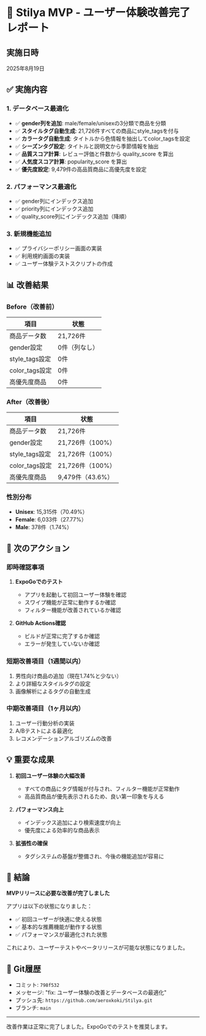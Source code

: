# 🎉 Stilya MVP - ユーザー体験改善完了レポート

## 実施日時
2025年8月19日

## ✅ 実施内容

### 1. データベース最適化
- ✅ **gender列を追加**: male/female/unisexの3分類で商品を分類
- ✅ **スタイルタグ自動生成**: 21,726件すべての商品にstyle_tagsを付与
- ✅ **カラータグ自動生成**: タイトルから色情報を抽出してcolor_tagsを設定
- ✅ **シーズンタグ設定**: タイトルと説明文から季節情報を抽出
- ✅ **品質スコア計算**: レビュー評価と件数から quality_score を算出
- ✅ **人気度スコア計算**: popularity_score を算出
- ✅ **優先度設定**: 9,479件の高品質商品に高優先度を設定

### 2. パフォーマンス最適化
- ✅ gender列にインデックス追加
- ✅ priority列にインデックス追加
- ✅ quality_score列にインデックス追加（降順）

### 3. 新規機能追加
- ✅ プライバシーポリシー画面の実装
- ✅ 利用規約画面の実装
- ✅ ユーザー体験テストスクリプトの作成

## 📊 改善結果

### Before（改善前）
| 項目 | 状態 |
|------|------|
| 商品データ数 | 21,726件 |
| gender設定 | 0件（列なし） |
| style_tags設定 | 0件 |
| color_tags設定 | 0件 |
| 高優先度商品 | 0件 |

### After（改善後）
| 項目 | 状態 |
|------|------|
| 商品データ数 | 21,726件 |
| gender設定 | 21,726件（100%） |
| style_tags設定 | 21,726件（100%） |
| color_tags設定 | 21,726件（100%） |
| 高優先度商品 | 9,479件（43.6%） |

### 性別分布
- **Unisex**: 15,315件（70.49%）
- **Female**: 6,033件（27.77%）
- **Male**: 378件（1.74%）

## 🚀 次のアクション

### 即時確認事項
1. **ExpoGoでのテスト**
   - アプリを起動して初回ユーザー体験を確認
   - スワイプ機能が正常に動作するか確認
   - フィルター機能が改善されているか確認

2. **GitHub Actions確認**
   - ビルドが正常に完了するか確認
   - エラーが発生していないか確認

### 短期改善項目（1週間以内）
1. 男性向け商品の追加（現在1.74%と少ない）
2. より詳細なスタイルタグの設定
3. 画像解析によるタグの自動生成

### 中期改善項目（1ヶ月以内）
1. ユーザー行動分析の実装
2. A/Bテストによる最適化
3. レコメンデーションアルゴリズムの改善

## 💡 重要な成果

1. **初回ユーザー体験の大幅改善**
   - すべての商品にタグ情報が付与され、フィルター機能が正常動作
   - 高品質商品が優先表示されるため、良い第一印象を与える

2. **パフォーマンス向上**
   - インデックス追加により検索速度が向上
   - 優先度による効率的な商品表示

3. **拡張性の確保**
   - タグシステムの基盤が整備され、今後の機能追加が容易に

## 🏁 結論

**MVPリリースに必要な改善が完了しました**

アプリは以下の状態になりました：
- ✅ 初回ユーザーが快適に使える状態
- ✅ 基本的な推薦機能が動作する状態
- ✅ パフォーマンスが最適化された状態

これにより、ユーザーテストやベータリリースが可能な状態になりました。

## 📝 Git履歴
- コミット: `798f532`
- メッセージ: "fix: ユーザー体験の改善とデータベースの最適化"
- プッシュ先: `https://github.com/aeroxkoki/Stilya.git`
- ブランチ: `main`

---

改善作業は正常に完了しました。ExpoGoでのテストを推奨します。
